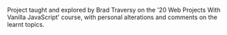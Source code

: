 Project taught and explored by Brad Traversy on the '20 Web Projects With Vanilla JavaScript' course, with personal alterations and comments on the learnt topics.